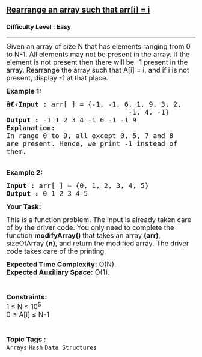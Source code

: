 <h2><a href="https://www.geeksforgeeks.org/problems/rearrange-an-array-such-that-arri-i3618/1?page=8&category=Arrays&difficulty=Easy&status=unsolved&sortBy=submissions">Rearrange an array such that arr[i] = i</a></h2><h3>Difficulty Level : Easy</h3><hr><div class="problems_problem_content__Xm_eO"><p><span style="font-size:18px">Given an array of size N that has elements ranging from 0 to N-1. All elements may not be present in the array. If the element is not present then there will be -1 present in the array. Rearrange the array such that A[i] = i, and if i is not present, display -1 at that place.</span></p>

<p><span style="font-size:18px"><strong>Example 1:</strong></span></p>

<pre><span style="font-size:18px"><strong>â€‹Input :</strong> arr[ ] = {-1, -1, 6, 1, 9, 3, 2, 
                              -1, 4, -1}
<strong>Output :</strong> -1 1 2 3 4 -1 6 -1 -1 9
<strong>Explanation:</strong>
In range 0 to 9, all except 0, 5, 7 and 8 
are present. Hence, we print -1 instead of 
them.

</span></pre>

<p><span style="font-size:18px"><strong>Example 2:</strong></span></p>

<pre><span style="font-size:18px"><strong>Input :</strong> arr[ ] = {0, 1, 2, 3, 4, 5} <strong>
Output :</strong> 0 1 2 3 4 5</span></pre>

<p><span style="font-size:18px"><strong>Your Task:</strong></span></p>

<p><span style="font-size:18px">This is a function problem. The input is already taken care of by the driver code. You only need to complete the function <strong>modifyArray()</strong> that takes an array <strong>(arr)</strong>, sizeOfArray <strong>(n)</strong>, and return the modified array. The driver code takes care of the printing.</span></p>

<p><span style="font-size:18px"><strong>Expected Time Complexity:</strong>&nbsp;O(N).<br>
<strong>Expected Auxiliary Space:</strong>&nbsp;O(1).</span></p>

<p>&nbsp;</p>

<p><span style="font-size:18px"><strong>Constraints:</strong><br>
1 ≤ N ≤ 10<sup>5</sup><br>
0 ≤ A[i] ≤ N-1</span></p>
</div><br><p><span style=font-size:18px><strong>Topic Tags : </strong><br><code>Arrays</code>&nbsp;<code>Hash</code>&nbsp;<code>Data Structures</code>&nbsp;